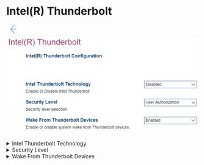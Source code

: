 # Intel(R) Thunderbolt #
![](./img/intelthunderbolt.png)

<details><summary>Intel Thunderbolt Technology</summary>
One of 2 possible states:

1. Enabled – Intel(R) Thunderbolt technology is enabled.
2. **Disabled** – Default. 


| WMI Setting name | Values | SVP Req'd | AMD/Intel |
|:---|:---|:---|:---|
|  |  |  | Intel |
</details>


<details><summary>Security Level</summary>
One of 4 options to select security level:

1. **No Security** – Default.
2. User Authorization 
3. Secure Connect
4. Display Port only


| WMI Setting name | Values | SVP Req'd | AMD/Intel |
|:---|:---|:---|:---|
|  |  |  | Intel |
</details>


<details><summary>Wake From Thunderbolt Devices</summary>
One of 2 possible states:

1. **Enabled** – Default. 
2. Disabled

| WMI Setting name | Values | SVP Req'd | AMD/Intel |
|:---|:---|:---|:---|
|  |  |  | Intel |
</details>